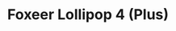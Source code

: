 ---
color: green
category: Antennas
group: Omnidirectional
visible: true
order: 2
title: Foxeer Lollipop 4 (Plus)
link: https://www.foxeer.com/search?keywords=Foxeer+Lollipop+4+5.8G+2.6dBi+Antenna
img: /uploads/equipment/video/antennas-foxeer-lollipop-4-plus.png
text: Foxeer stuff has been on the market for a while, and now they have refreshed their lineup with the 4th revision. The 4 is a slight improvement, the 4 Plus is using an entirely different construction. They both come in a LOT of variations to fit your needs
info: 
  - $19.99
  - 2.6dB<Gain>
  - RHCP/LHCP<Polarization>
  - u.Fl/MMCX/SMA<Connector>
  - 2.8-13.9g
---